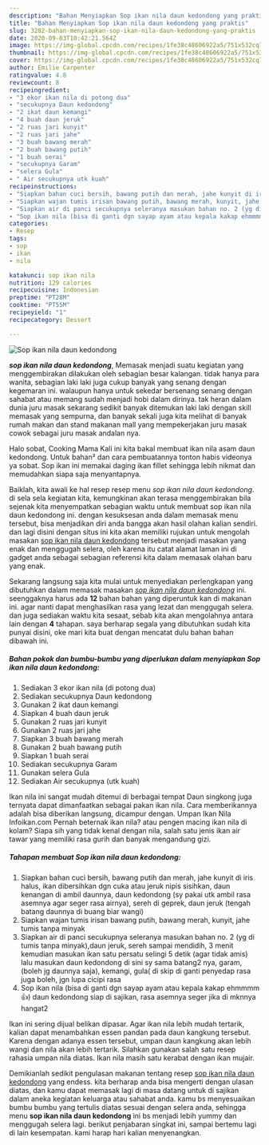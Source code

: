 ```yaml
---
description: "Bahan Menyiapkan Sop ikan nila daun kedondong yang praktis"
title: "Bahan Menyiapkan Sop ikan nila daun kedondong yang praktis"
slug: 3282-bahan-menyiapkan-sop-ikan-nila-daun-kedondong-yang-praktis
date: 2020-09-03T10:42:21.564Z
image: https://img-global.cpcdn.com/recipes/1fe38c48606922a5/751x532cq70/sop-ikan-nila-daun-kedondong-foto-resep-utama.jpg
thumbnail: https://img-global.cpcdn.com/recipes/1fe38c48606922a5/751x532cq70/sop-ikan-nila-daun-kedondong-foto-resep-utama.jpg
cover: https://img-global.cpcdn.com/recipes/1fe38c48606922a5/751x532cq70/sop-ikan-nila-daun-kedondong-foto-resep-utama.jpg
author: Emilie Carpenter
ratingvalue: 4.8
reviewcount: 8
recipeingredient:
- "3 ekor ikan nila di potong dua"
- "secukupnya Daun kedondong"
- "2 ikat daun kemangi"
- "4 buah daun jeruk"
- "2 ruas jari kunyit"
- "2 ruas jari jahe"
- "3 buah bawang merah"
- "2 buah bawang putih"
- "1 buah serai"
- "secukupnya Garam"
- "selera Gula"
- " Air secukupnya utk kuah"
recipeinstructions:
- "Siapkan bahan cuci bersih, bawang putih dan merah, jahe kunyit di iris halus, ikan dibersihkan dgn cuka atau jeruk nipis sisihkan, daun kenangan di ambil daunnya, daun kedondong (sy pakai utk ambil rasa asemnya agar seger rasa airnya), sereh di geprek, daun jeruk (tengah batang daunnya di buang biar wangi)"
- "Siapkan wajan tumis irisan bawang putih, bawang merah, kunyit, jahe tumis tanpa minyak"
- "Siapkan air di panci secukupnya seleranya masukan bahan no. 2 (yg di tumis tanpa minyak),daun jeruk, sereh sampai mendidih, 3 menit kemudian masukan ikan satu persatu selingi 5 detik (agar tidak amis) lalu masukan daun kedondong di sini sy sama batang2 nya, garam, (boleh jg daunnya saja), kemangi, gula( di skip di ganti penyedap rasa juga boleh, jgn lupa cicipi rasa"
- "Sop ikan nila (bisa di ganti dgn sayap ayam atau kepala kakap ehmmmm 👍) daun kedondong siap di sajikan, rasa asemnya seger jika di mknnya hangat2"
categories:
- Resep
tags:
- sop
- ikan
- nila

katakunci: sop ikan nila 
nutrition: 129 calories
recipecuisine: Indonesian
preptime: "PT28M"
cooktime: "PT55M"
recipeyield: "1"
recipecategory: Dessert

---
```



![Sop ikan nila daun kedondong](https://img-global.cpcdn.com/recipes/1fe38c48606922a5/751x532cq70/sop-ikan-nila-daun-kedondong-foto-resep-utama.jpg)

<b><i>sop ikan nila daun kedondong</i></b>, Memasak menjadi suatu kegiatan yang menggembirakan dilakukan oleh sebagian besar kalangan. tidak hanya para wanita, sebagian laki laki juga cukup banyak yang senang dengan kegemaran ini. walaupun hanya untuk sekedar bersenang senang dengan sahabat atau memang sudah menjadi hobi dalam dirinya. tak heran dalam dunia juru masak sekarang sedikit banyak ditemukan laki laki dengan skill memasak yang sempurna, dan banyak sekali juga kita melihat di banyak rumah makan dan stand makanan mall yang mempekerjakan juru masak cowok sebagai juru masak andalan nya.

Halo sobat, Cooking Mama Kali ini kita bakal membuat ikan nila asam daun kedondong. Untuk bahan² dan cara pembuatannya tonton habis videonya ya sobat. Sop ikan ini memakai daging ikan fillet sehingga lebih nikmat dan memudahkan siapa saja menyantapnya.

Baiklah, kita awali ke hal resep resep menu <i>sop ikan nila daun kedondong</i>. di sela sela kegiatan kita, kemungkinan akan terasa menggembirakan bila sejenak kita menyempatkan sebagian waktu untuk membuat sop ikan nila daun kedondong ini. dengan kesuksesan anda dalam memasak menu tersebut, bisa menjadikan diri anda bangga akan hasil olahan kalian sendiri. dan lagi disini dengan situs ini kita akan memiliki rujukan untuk mengolah masakan <u>sop ikan nila daun kedondong</u> tersebut menjadi masakan yang enak dan menggugah selera, oleh karena itu catat alamat laman ini di gadget anda sebagai sebagian referensi kita dalam memasak olahan baru yang enak.


Sekarang langsung saja kita mulai untuk menyediakan perlengkapan yang dibutuhkan dalam memasak masakan <u><i>sop ikan nila daun kedondong</i></u> ini. seenggaknya harus ada <b>12</b> bahan bahan yang diperuntuk kan di makanan ini. agar nanti dapat menghasilkan rasa yang lezat dan menggugah selera. dan juga sediakan waktu kita sesaat, sebab kita akan mengolahnya antara lain dengan <b>4</b> tahapan. saya berharap segala yang dibutuhkan sudah kita punyai disini, oke mari kita buat dengan mencatat dulu bahan bahan dibawah ini.

<!--inarticleads1-->

##### Bahan pokok dan bumbu-bumbu yang diperlukan dalam menyiapkan Sop ikan nila daun kedondong:

1. Sediakan 3 ekor ikan nila (di potong dua)
1. Sediakan secukupnya Daun kedondong
1. Gunakan 2 ikat daun kemangi
1. Siapkan 4 buah daun jeruk
1. Gunakan 2 ruas jari kunyit
1. Gunakan 2 ruas jari jahe
1. Siapkan 3 buah bawang merah
1. Gunakan 2 buah bawang putih
1. Siapkan 1 buah serai
1. Sediakan secukupnya Garam
1. Gunakan selera Gula
1. Sediakan  Air secukupnya (utk kuah)


Ikan nila ini sangat mudah ditemui di berbagai tempat Daun singkong juga ternyata dapat dimanfaatkan sebagai pakan ikan nila. Cara memberikannya adalah bisa diberikan langsung, dicampur dengan. Umpan Ikan Nila Infoikan.com Pernah beternak ikan nila? atau pengen macing ikan nila di kolam? Siapa sih yang tidak kenal dengan nila, salah satu jenis ikan air tawar yang memiliki rasa gurih dan banyak mengandung gizi. 

<!--inarticleads2-->

##### Tahapan membuat Sop ikan nila daun kedondong:

1. Siapkan bahan cuci bersih, bawang putih dan merah, jahe kunyit di iris halus, ikan dibersihkan dgn cuka atau jeruk nipis sisihkan, daun kenangan di ambil daunnya, daun kedondong (sy pakai utk ambil rasa asemnya agar seger rasa airnya), sereh di geprek, daun jeruk (tengah batang daunnya di buang biar wangi)
1. Siapkan wajan tumis irisan bawang putih, bawang merah, kunyit, jahe tumis tanpa minyak
1. Siapkan air di panci secukupnya seleranya masukan bahan no. 2 (yg di tumis tanpa minyak),daun jeruk, sereh sampai mendidih, 3 menit kemudian masukan ikan satu persatu selingi 5 detik (agar tidak amis) lalu masukan daun kedondong di sini sy sama batang2 nya, garam, (boleh jg daunnya saja), kemangi, gula( di skip di ganti penyedap rasa juga boleh, jgn lupa cicipi rasa
1. Sop ikan nila (bisa di ganti dgn sayap ayam atau kepala kakap ehmmmm 👍) daun kedondong siap di sajikan, rasa asemnya seger jika di mknnya hangat2


Ikan ini sering dijual belikan dipasar. Agar ikan nila lebih mudah tertarik, kalian dapat menambahkan essen pandan pada daun kangkung tersebut. Karena dengan adanya essen tersebut, umpan daun kangkung akan lebih wangi dan nila akan lebih tertarik. Silahkan gunakan salah satu resep rahasia umpan nila diatas. Ikan nila masih satu kerabat dengan ikan mujair. 

Demikianlah sedikit pengulasan makanan tentang resep <u>sop ikan nila daun kedondong</u> yang endess. kita berharap anda bisa mengerti dengan ulasan diatas, dan kamu dapat memasak lagi di masa datang untuk di sajikan dalam aneka kegiatan keluarga atau sahabat anda. kamu bs menyesuaikan bumbu bumbu yang tertulis diatas sesuai dengan selera anda, sehingga menu <b>sop ikan nila daun kedondong</b> ini bs menjadi lebih yummy dan menggugah selera lagi. berikut penjabaran singkat ini, sampai bertemu lagi di lain kesempatan. kami harap hari kalian menyenangkan.
